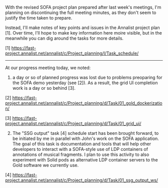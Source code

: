 
With the revised SOFA project plan prepared after last week's meetings, I'm planning on discontinuing the full meeting minutes, as they don't seem to justify the time taken to prepare.

Instead, I'll make notes of key points and issues in the Annalist project plan [1].  Over time, I'll hope to make key information here moire visible, but in the meanwhile you can dig around the tasks for more details.

[1] https://fast-project.annalist.net/annalist/c/Project_planning/l/Task_schedule/

----

At our progress meeting today, we noted:

1. a day or so of planned progress was lost due to problems preoparing for the SOFA demo yesterday (see [2]).  As a result, the grid UI completion work is a day or so behind [3].

[2] https://fast-project.annalist.net/annalist/c/Project_planning/d/Task/01_gold_dockerization/

[3] https://fast-project.annalist.net/annalist/c/Project_planning/d/Task/01_grid_ui/

2. The "SSG output" task [4] schedule start has been brought forward, to be initiated by me in parallel with John's work on the SOFA application.  The goal of this task is documentation and tools that will help other developers to interact with a SOFA-style use of LDP containers of annotations of musical fragments.  I plan to use this activity to also experiment with Solid pods as alternative LDP container servers to the Gold software we currently use.

[4] https://fast-project.annalist.net/annalist/c/Project_planning/d/Task/01_ssg_output_ws/


